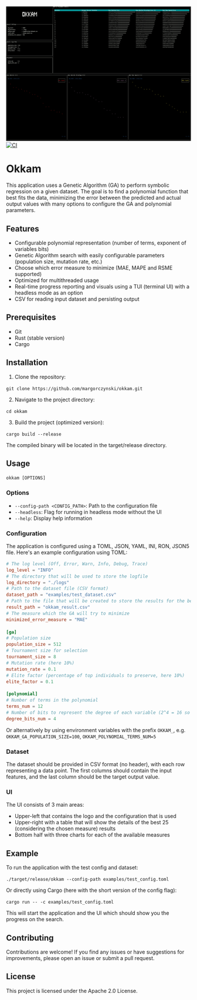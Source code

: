 ![](https://github.com/margorczynski/okkam/blob/master/assets/image.psd.png)
[![CI](https://github.com/margorczynski/okkam/actions/workflows/ci.yml/badge.svg?event=push)](https://github.com/margorczynski/okkam/actions/workflows/ci.yml)
# Okkam
This application uses a Genetic Algorithm (GA) to perform symbolic regression on a given dataset. The goal is to find a polynomial function that best fits the data, minimizing the error between the predicted and actual output values with many options to configure the GA and polynomial parameters.

## Features
- Configurable polynomial representation (number of terms, exponent of variables bits)
- Genetic Algorithm search with easily configurable parameters (population size, mutation rate, etc.)
- Choose which error measure to minimize (MAE, MAPE and RSME supported)
- Optimized for multithreaded usage
- Real-time progress reporting and visuals using a TUI (terminal UI) with a headless mode as an option
- CSV for reading input dataset and persisting output

## Prerequisites
- Git
- Rust (stable version)
- Cargo

## Installation
1. Clone the repository:

`git clone https://github.com/margorczynski/okkam.git`

2. Navigate to the project directory:

`cd okkam`

3. Build the project (optimized version):

`cargo build --release`

The compiled binary will be located in the target/release directory.

## Usage

`okkam [OPTIONS]`

### Options
- `--config-path <CONFIG_PATH>`: Path to the configuration file
- `--headless`: Flag for running in headless mode without the UI
- `--help`: Display help information

### Configuration
The application is configured using a TOML, JSON, YAML, INI, RON, JSON5 file. Here's an example configuration using TOML:


```toml
# The log level (Off, Error, Warn, Info, Debug, Trace)
log_level = "INFO"
# The directory that will be used to store the logfile
log_directory = "./logs"
# Path to the dataset file (CSV format)
dataset_path = "examples/test_dataset.csv"
# Path to the file that will be created to store the results for the best polynomials found
result_path = "okkam_result.csv"
# The measure which the GA will try to minimize
minimized_error_measure = "MAE"

[ga]
# Population size
population_size = 512
# Tournament size for selection
tournament_size = 8
# Mutation rate (here 10%)
mutation_rate = 0.1
# Elite factor (percentage of top individuals to preserve, here 10%)
elite_factor = 0.1

[polynomial]
# Number of terms in the polynomial
terms_num = 12
# Number of bits to represent the degree of each variable (2^4 = 16 so the degree is in the range of 0..(2^4-1))
degree_bits_num = 4
```

Or alternatively by using environment variables with the prefix `OKKAM_`, e.g. `OKKAM_GA_POPULATION_SIZE=100`, `OKKAM_POLYNOMIAL_TERMS_NUM=5`

### Dataset
The dataset should be provided in CSV format (no header), with each row representing a data point. The first columns should contain the input features, and the last column should be the target output value.

### UI
The UI consists of 3 main areas:
- Upper-left that contains the logo and the configuration that is used
- Upper-right with a table that will show the details of the best 25 (considering the chosen measure) results
- Bottom half with three charts for each of the available measures

## Example
To run the application with the test config and dataset:

`./target/release/okkam --config-path examples/test_config.toml`

Or directly using Cargo (here with the short version of the config flag):

`cargo run -- -c examples/test_config.toml`

This will start the application and the UI which should show you the progress on the search.

## Contributing
Contributions are welcome! If you find any issues or have suggestions for improvements, please open an issue or submit a pull request.

## License
This project is licensed under the Apache 2.0 License.